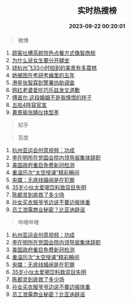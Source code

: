 <div align="center"><h2>实时热搜榜</h2><h4>2023-09-22 00:20:01</h4></div>

> 微博  

1. [顾客吐槽茶颜悦色点餐方式像智商税](https://s.weibo.com/weibo?q=%23%E9%A1%BE%E5%AE%A2%E5%90%90%E6%A7%BD%E8%8C%B6%E9%A2%9C%E6%82%A6%E8%89%B2%E7%82%B9%E9%A4%90%E6%96%B9%E5%BC%8F%E5%83%8F%E6%99%BA%E5%95%86%E7%A8%8E%23&t=31&band_rank=1&Refer=top)<br />
2. [为什么说女生要分开腿坐](https://s.weibo.com/weibo?q=%E4%B8%BA%E4%BB%80%E4%B9%88%E8%AF%B4%E5%A5%B3%E7%94%9F%E8%A6%81%E5%88%86%E5%BC%80%E8%85%BF%E5%9D%90&t=31&band_rank=2&Refer=top)<br />
3. [绕杭州飞33小时拍到的美景有多震撼](https://s.weibo.com/weibo?q=%23%E7%BB%95%E6%9D%AD%E5%B7%9E%E9%A3%9E33%E5%B0%8F%E6%97%B6%E6%8B%8D%E5%88%B0%E7%9A%84%E7%BE%8E%E6%99%AF%E6%9C%89%E5%A4%9A%E9%9C%87%E6%92%BC%23&t=31&band_rank=3&Refer=top)<br />
4. [她被困在考研考编里的五年](https://s.weibo.com/weibo?q=%23%E5%A5%B9%E8%A2%AB%E5%9B%B0%E5%9C%A8%E8%80%83%E7%A0%94%E8%80%83%E7%BC%96%E9%87%8C%E7%9A%84%E4%BA%94%E5%B9%B4%23&t=31&band_rank=4&Refer=top)<br />
5. [港星张智霖到警署协助调查](https://s.weibo.com/weibo?q=%23%E6%B8%AF%E6%98%9F%E5%BC%A0%E6%99%BA%E9%9C%96%E5%88%B0%E8%AD%A6%E7%BD%B2%E5%8D%8F%E5%8A%A9%E8%B0%83%E6%9F%A5%23&t=31&band_rank=5&Refer=top)<br />
6. [网红老婆爱吃巧乐兹发文道歉](https://s.weibo.com/weibo?q=%23%E7%BD%91%E7%BA%A2%E8%80%81%E5%A9%86%E7%88%B1%E5%90%83%E5%B7%A7%E4%B9%90%E5%85%B9%E5%8F%91%E6%96%87%E9%81%93%E6%AD%89%23&t=31&band_rank=6&Refer=top)<br />
7. [傅首尔 这段婚姻不是我憧憬的样子](https://s.weibo.com/weibo?q=%E5%82%85%E9%A6%96%E5%B0%94%20%E8%BF%99%E6%AE%B5%E5%A9%9A%E5%A7%BB%E4%B8%8D%E6%98%AF%E6%88%91%E6%86%A7%E6%86%AC%E7%9A%84%E6%A0%B7%E5%AD%90&t=31&band_rank=7&Refer=top)<br />
8. [五哈4阵容官宣](https://s.weibo.com/weibo?q=%23%E4%BA%94%E5%93%884%E9%98%B5%E5%AE%B9%E5%AE%98%E5%AE%A3%23&t=31&band_rank=8&Refer=top)<br />
9. [黄景瑜张婧仪体型差](https://s.weibo.com/weibo?q=%E9%BB%84%E6%99%AF%E7%91%9C%E5%BC%A0%E5%A9%A7%E4%BB%AA%E4%BD%93%E5%9E%8B%E5%B7%AE&t=31&band_rank=9&Refer=top)<br />

> 知乎  


> 百度  

1. [杭州亚运会创意视频：功成](https://www.baidu.com/s?wd=%E6%9D%AD%E5%B7%9E%E4%BA%9A%E8%BF%90%E4%BC%9A%E5%88%9B%E6%84%8F%E8%A7%86%E9%A2%91%EF%BC%9A%E5%8A%9F%E6%88%90&sa=fyb_news&rsv_dl=fyb_news)<br />
2. [李在明所在党国会院内领导层集体辞职](https://www.baidu.com/s?wd=%E6%9D%8E%E5%9C%A8%E6%98%8E%E6%89%80%E5%9C%A8%E5%85%9A%E5%9B%BD%E4%BC%9A%E9%99%A2%E5%86%85%E9%A2%86%E5%AF%BC%E5%B1%82%E9%9B%86%E4%BD%93%E8%BE%9E%E8%81%8C&sa=fyb_news&rsv_dl=fyb_news)<br />
3. [美国政府重启免费新冠检测](https://www.baidu.com/s?wd=%E7%BE%8E%E5%9B%BD%E6%94%BF%E5%BA%9C%E9%87%8D%E5%90%AF%E5%85%8D%E8%B4%B9%E6%96%B0%E5%86%A0%E6%A3%80%E6%B5%8B&sa=fyb_news&rsv_dl=fyb_news)<br />
4. [重温历次“太空授课”精彩瞬间](https://www.baidu.com/s?wd=%E9%87%8D%E6%B8%A9%E5%8E%86%E6%AC%A1%E2%80%9C%E5%A4%AA%E7%A9%BA%E6%8E%88%E8%AF%BE%E2%80%9D%E7%B2%BE%E5%BD%A9%E7%9E%AC%E9%97%B4&sa=fyb_news&rsv_dl=fyb_news)<br />
5. [央媒：无底线婚闹是在犯罪](https://www.baidu.com/s?wd=%E5%A4%AE%E5%AA%92%EF%BC%9A%E6%97%A0%E5%BA%95%E7%BA%BF%E5%A9%9A%E9%97%B9%E6%98%AF%E5%9C%A8%E7%8A%AF%E7%BD%AA&sa=fyb_news&rsv_dl=fyb_news)<br />
6. [35岁小伙太爱喝饮料致双目失明](https://www.baidu.com/s?wd=35%E5%B2%81%E5%B0%8F%E4%BC%99%E5%A4%AA%E7%88%B1%E5%96%9D%E9%A5%AE%E6%96%99%E8%87%B4%E5%8F%8C%E7%9B%AE%E5%A4%B1%E6%98%8E&sa=fyb_news&rsv_dl=fyb_news)<br />
7. [陈都灵到底救了多少场](https://www.baidu.com/s?wd=%E9%99%88%E9%83%BD%E7%81%B5%E5%88%B0%E5%BA%95%E6%95%91%E4%BA%86%E5%A4%9A%E5%B0%91%E5%9C%BA&sa=fyb_news&rsv_dl=fyb_news)<br />
8. [孙女买衣服爷爷边说不要边报体重](https://www.baidu.com/s?wd=%E5%AD%99%E5%A5%B3%E4%B9%B0%E8%A1%A3%E6%9C%8D%E7%88%B7%E7%88%B7%E8%BE%B9%E8%AF%B4%E4%B8%8D%E8%A6%81%E8%BE%B9%E6%8A%A5%E4%BD%93%E9%87%8D&sa=fyb_news&rsv_dl=fyb_news)<br />
9. [员工泄露商业秘密？比亚迪辟谣](https://www.baidu.com/s?wd=%E5%91%98%E5%B7%A5%E6%B3%84%E9%9C%B2%E5%95%86%E4%B8%9A%E7%A7%98%E5%AF%86%EF%BC%9F%E6%AF%94%E4%BA%9A%E8%BF%AA%E8%BE%9F%E8%B0%A3&sa=fyb_news&rsv_dl=fyb_news)<br />

> 哔哩哔哩  

1. [杭州亚运会创意视频：功成](https://www.baidu.com/s?wd=%E6%9D%AD%E5%B7%9E%E4%BA%9A%E8%BF%90%E4%BC%9A%E5%88%9B%E6%84%8F%E8%A7%86%E9%A2%91%EF%BC%9A%E5%8A%9F%E6%88%90&sa=fyb_news&rsv_dl=fyb_news)<br />
2. [李在明所在党国会院内领导层集体辞职](https://www.baidu.com/s?wd=%E6%9D%8E%E5%9C%A8%E6%98%8E%E6%89%80%E5%9C%A8%E5%85%9A%E5%9B%BD%E4%BC%9A%E9%99%A2%E5%86%85%E9%A2%86%E5%AF%BC%E5%B1%82%E9%9B%86%E4%BD%93%E8%BE%9E%E8%81%8C&sa=fyb_news&rsv_dl=fyb_news)<br />
3. [美国政府重启免费新冠检测](https://www.baidu.com/s?wd=%E7%BE%8E%E5%9B%BD%E6%94%BF%E5%BA%9C%E9%87%8D%E5%90%AF%E5%85%8D%E8%B4%B9%E6%96%B0%E5%86%A0%E6%A3%80%E6%B5%8B&sa=fyb_news&rsv_dl=fyb_news)<br />
4. [重温历次“太空授课”精彩瞬间](https://www.baidu.com/s?wd=%E9%87%8D%E6%B8%A9%E5%8E%86%E6%AC%A1%E2%80%9C%E5%A4%AA%E7%A9%BA%E6%8E%88%E8%AF%BE%E2%80%9D%E7%B2%BE%E5%BD%A9%E7%9E%AC%E9%97%B4&sa=fyb_news&rsv_dl=fyb_news)<br />
5. [央媒：无底线婚闹是在犯罪](https://www.baidu.com/s?wd=%E5%A4%AE%E5%AA%92%EF%BC%9A%E6%97%A0%E5%BA%95%E7%BA%BF%E5%A9%9A%E9%97%B9%E6%98%AF%E5%9C%A8%E7%8A%AF%E7%BD%AA&sa=fyb_news&rsv_dl=fyb_news)<br />
6. [35岁小伙太爱喝饮料致双目失明](https://www.baidu.com/s?wd=35%E5%B2%81%E5%B0%8F%E4%BC%99%E5%A4%AA%E7%88%B1%E5%96%9D%E9%A5%AE%E6%96%99%E8%87%B4%E5%8F%8C%E7%9B%AE%E5%A4%B1%E6%98%8E&sa=fyb_news&rsv_dl=fyb_news)<br />
7. [陈都灵到底救了多少场](https://www.baidu.com/s?wd=%E9%99%88%E9%83%BD%E7%81%B5%E5%88%B0%E5%BA%95%E6%95%91%E4%BA%86%E5%A4%9A%E5%B0%91%E5%9C%BA&sa=fyb_news&rsv_dl=fyb_news)<br />
8. [孙女买衣服爷爷边说不要边报体重](https://www.baidu.com/s?wd=%E5%AD%99%E5%A5%B3%E4%B9%B0%E8%A1%A3%E6%9C%8D%E7%88%B7%E7%88%B7%E8%BE%B9%E8%AF%B4%E4%B8%8D%E8%A6%81%E8%BE%B9%E6%8A%A5%E4%BD%93%E9%87%8D&sa=fyb_news&rsv_dl=fyb_news)<br />
9. [员工泄露商业秘密？比亚迪辟谣](https://www.baidu.com/s?wd=%E5%91%98%E5%B7%A5%E6%B3%84%E9%9C%B2%E5%95%86%E4%B8%9A%E7%A7%98%E5%AF%86%EF%BC%9F%E6%AF%94%E4%BA%9A%E8%BF%AA%E8%BE%9F%E8%B0%A3&sa=fyb_news&rsv_dl=fyb_news)<br />
